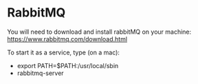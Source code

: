 # RabbitMQ
You will need to download and install rabbitMQ on your machine:
https://www.rabbitmq.com/download.html

To start it as a service, type (on a mac): 
- export PATH=$PATH:/usr/local/sbin
- rabbitmq-server


